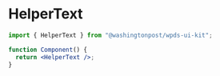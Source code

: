 # HelperText

```jsx
import { HelperText } from "@washingtonpost/wpds-ui-kit";

function Component() {
  return <HelperText />;
}
```
